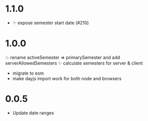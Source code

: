 # 1.1.0

 - :sparkles: expose semester start date (#210)

# 1.0.0

:boom: rename activeSemester => primarySemester and add serverAllowedSemesters
:sparkles: calculate semesters for server & client

 - migrate to esm
 - make dayjs import work for both node and browsers

# 0.0.5

 - Update date ranges

